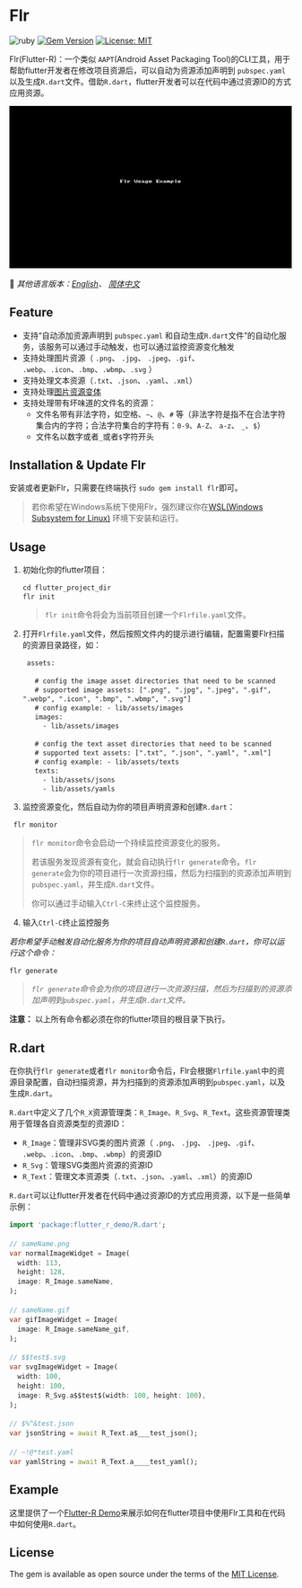 # Flr

![ruby](https://img.shields.io/badge/language-ruby-orange.svg) [![Gem Version](https://badge.fury.io/rb/flr.svg)](http://badge.fury.io/rb/flr) [![License: MIT](https://img.shields.io/badge/License-MIT-yellow.svg)](https://opensource.org/licenses/MIT)


Flr(Flutter-R)：一个类似 `AAPT`(Android Asset Packaging Tool)的CLI工具，用于帮助flutter开发者在修改项目资源后，可以自动为资源添加声明到 `pubspec.yaml` 以及生成`R.dart`文件。借助`R.dart`，flutter开发者可以在代码中通过资源ID的方式应用资源。

![Flr Usage Example](README_Assets/flr-usage-example.gif)


📖 *其他语言版本：[English](README.md)、 [简体中文](README.zh-cn.md)*

## Feature
- 支持“自动添加资源声明到 `pubspec.yaml` 和自动生成`R.dart`文件”的自动化服务，该服务可以通过手动触发，也可以通过监控资源变化触发
- 支持处理图片资源（ `.png`、 `.jpg`、 `.jpeg`、`.gif`、 `.webp`、`.icon`、`.bmp`、`.wbmp`、`.svg` ）
- 支持处理文本资源（`.txt`、`.json`、`.yaml`、`.xml`）
- 支持处理[图片资源变体](https://flutter.dev/docs/development/ui/assets-and-images#asset-variants)
- 支持处理带有坏味道的文件名的资源：
	- 文件名带有非法字符，如空格、`~`、`@`、`#` 等（非法字符是指不在合法字符集合内的字符；合法字符集合的字符有：`0-9`、`A-Z`、 `a-z`、 `_`、`$`）
	- 文件名以数字或者`_`或者`$`字符开头

## Installation & Update Flr

安装或者更新Flr，只需要在终端执行 `sudo gem install flr`即可。
> 若你希望在Windows系统下使用Flr，强烈建议你在[WSL(Windows Subsystem for Linux)](https://docs.microsoft.com/en-us/windows/wsl/install-win10) 环境下安装和运行。


## Usage

1. 初始化你的flutter项目：

    ```
    cd flutter_project_dir
    flr init
    ```

    >`flr init`命令将会为当前项目创建一个`Flrfile.yaml`文件。
    
2. 打开`Flrfile.yaml`文件，然后按照文件内的提示进行编辑，配置需要Flr扫描的资源目录路径，如：

   ```
    assets:
    
      # config the image asset directories that need to be scanned
      # supported image assets: [".png", ".jpg", ".jpeg", ".gif", ".webp", ".icon", ".bmp", ".wbmp", ".svg"]
      # config example: - lib/assets/images
      images:
        - lib/assets/images
    
      # config the text asset directories that need to be scanned
      # supported text assets: [".txt", ".json", ".yaml", ".xml"]
      # config example: - lib/assets/texts
      texts:
        - lib/assets/jsons
        - lib/assets/yamls
   ```

3. 监控资源变化，然后自动为你的项目声明资源和创建`R.dart`：

  ```shell
   flr monitor
  ```

  > `flr monitor`命令会启动一个持续监控资源变化的服务。
  >
  > 若该服务发现资源有变化，就会自动执行`flr generate`命令。`flr generate`会为你的项目进行一次资源扫描，然后为扫描到的资源添加声明到`pubspec.yaml`，并生成`R.dart`文件。
  >
  > 你可以通过手动输入`Ctrl-C`来终止这个监控服务。

4. 输入`Ctrl-C`终止监控服务



*若你希望手动触发自动化服务为你的项目自动声明资源和创建`R.dart`，你可以运行这个命令：*

```shell
flr generate
```
> *`flr generate`命令会为你的项目进行一次资源扫描，然后为扫描到的资源添加声明到`pubspec.yaml`，并生成`R.dart`文件。*



**注意：** 以上所有命令都必须在你的flutter项目的根目录下执行。

## R.dart

在你执行`flr generate`或者`flr monitor`命令后，Flr会根据`Flrfile.yaml`中的资源目录配置，自动扫描资源，并为扫描到的资源添加声明到`pubspec.yaml`，以及生成`R.dart`。

`R.dart`中定义了几个`R_X`资源管理类：`R_Image`、`R_Svg`、`R_Text`。这些资源管理类用于管理各自资源类型的资源ID：

- `R_Image`：管理非SVG类的图片资源（ `.png`、 `.jpg`、 `.jpeg`、`.gif`、 `.webp`、`.icon`、`.bmp`、`.wbmp`）的资源ID
- `R_Svg`：管理SVG类图片资源的资源ID
- `R_Text`：管理文本资源类（`.txt`、`.json`、`.yaml`、`.xml`）的资源ID

`R.dart`可以让flutter开发者在代码中通过资源ID的方式应用资源，以下是一些简单示例：

```dart
import 'package:flutter_r_demo/R.dart';

// sameName.png
var normalImageWidget = Image(
  width: 113,
  height: 128,
  image: R_Image.sameName,
);

// sameName.gif
var gifImageWidget = Image(
  image: R_Image.sameName_gif,
);

// $$test$.svg
var svgImageWidget = Image(
  width: 100,
  height: 100,
  image: R_Svg.a$$test$(width: 100, height: 100),
);

// $%^&test.json
var jsonString = await R_Text.a$___test_json();

// ~!@*test.yaml
var yamlString = await R_Text.a____test_yaml();

```

## Example

这里提供了一个[Flutter-R Demo](https://github.com/YK-Unit/flutter_r_demo)来展示如何在flutter项目中使用Flr工具和在代码中如何使用`R.dart`。

## License

The gem is available as open source under the terms of the [MIT License](https://opensource.org/licenses/MIT).
